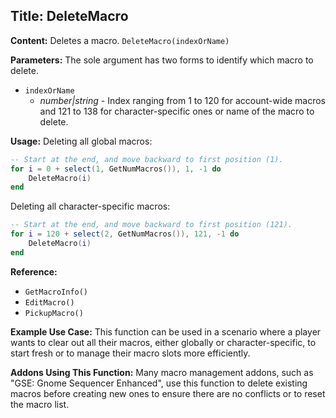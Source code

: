 ## Title: DeleteMacro

**Content:**
Deletes a macro.
`DeleteMacro(indexOrName)`

**Parameters:**
The sole argument has two forms to identify which macro to delete.
- `indexOrName`
  - *number|string* - Index ranging from 1 to 120 for account-wide macros and 121 to 138 for character-specific ones or name of the macro to delete.

**Usage:**
Deleting all global macros:
```lua
-- Start at the end, and move backward to first position (1).
for i = 0 + select(1, GetNumMacros()), 1, -1 do
    DeleteMacro(i)
end
```

Deleting all character-specific macros:
```lua
-- Start at the end, and move backward to first position (121).
for i = 120 + select(2, GetNumMacros()), 121, -1 do
    DeleteMacro(i)
end
```

**Reference:**
- `GetMacroInfo()`
- `EditMacro()`
- `PickupMacro()`

**Example Use Case:**
This function can be used in a scenario where a player wants to clear out all their macros, either globally or character-specific, to start fresh or to manage their macro slots more efficiently.

**Addons Using This Function:**
Many macro management addons, such as "GSE: Gnome Sequencer Enhanced", use this function to delete existing macros before creating new ones to ensure there are no conflicts or to reset the macro list.
